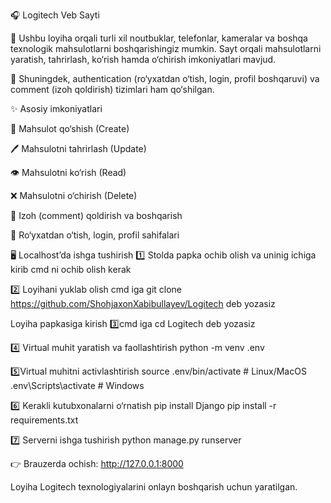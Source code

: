 🎧 Logitech Veb Sayti

📌 Ushbu loyiha orqali turli xil noutbuklar, telefonlar, kameralar va boshqa texnologik mahsulotlarni boshqarishingiz mumkin.
Sayt orqali mahsulotlarni yaratish, tahrirlash, ko‘rish hamda o‘chirish imkoniyatlari mavjud.

🔑 Shuningdek, authentication (ro‘yxatdan o‘tish, login, profil boshqaruvi) va comment (izoh qoldirish) tizimlari ham qo‘shilgan.

✨ Asosiy imkoniyatlari

📱 Mahsulot qo‘shish (Create)

🖊️ Mahsulotni tahrirlash (Update)

👁️ Mahsulotni ko‘rish (Read)

❌ Mahsulotni o‘chirish (Delete)

💬 Izoh (comment) qoldirish va boshqarish

🔐 Ro‘yxatdan o‘tish, login, profil sahifalari

🖥️ Localhost’da ishga tushirish
1️⃣ Stolda papka ochib olish va uninig ichiga kirib cmd ni ochib olish kerak 

2️⃣ Loyihani yuklab olish
cmd iga git clone https://github.com/ShohjaxonXabibullayev/Logitech deb yozasiz

Loyiha papkasiga kirish
3️⃣cmd iga cd Logitech deb yozasiz

4️⃣ Virtual muhit yaratish va faollashtirish
python -m venv .env

5️⃣Virtual muhitni activlashtirish
source .env/bin/activate   # Linux/MacOS
.env\Scripts\activate      # Windows

6️⃣ Kerakli kutubxonalarni o‘rnatish
pip install Django
pip install -r requirements.txt

7️⃣ Serverni ishga tushirish
python manage.py runserver

👉 Brauzerda ochish:
http://127.0.0.1:8000

Loyiha Logitech texnologiyalarini onlayn boshqarish uchun yaratilgan.
